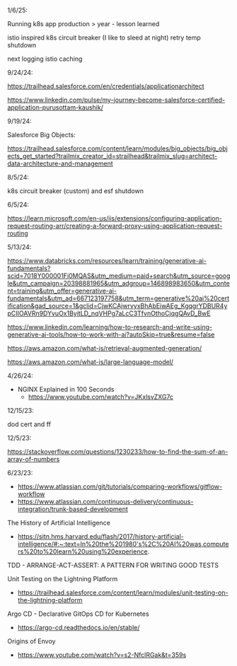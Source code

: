
1/6/25:

Running k8s app production > year - lesson learned
  
  istio inspired k8s circuit breaker (I like to sleed at night)
   retry 
   temp shutdown

  next
  logging
  istio
  caching

9/24/24:

https://trailhead.salesforce.com/en/credentials/applicationarchitect

https://www.linkedin.com/pulse/my-journey-become-salesforce-certified-application-purusottam-kaushik/


9/19/24:

Salesforce Big Objects:

https://trailhead.salesforce.com/content/learn/modules/big_objects/big_objects_get_started?trailmix_creator_id=strailhead&trailmix_slug=architect-data-architecture-and-management

8/5/24:

k8s circuit breaker (custom) and esf shutdown

6/5/24:

https://learn.microsoft.com/en-us/iis/extensions/configuring-application-request-routing-arr/creating-a-forward-proxy-using-application-request-routing

5/13/24:

https://www.databricks.com/resources/learn/training/generative-ai-fundamentals?scid=7018Y000001Fi0MQAS&utm_medium=paid+search&utm_source=google&utm_campaign=20398881965&utm_adgroup=146898983650&utm_content=training&utm_offer=generative-ai-fundamentals&utm_ad=667123197758&utm_term=generative%20ai%20certification&gad_source=1&gclid=CjwKCAjwrvyxBhAbEiwAEg_KgqgrYDBUR4ypCIIOAVRn9DYvuOx1ByitLD_nqVHPg7aLcC3TfvnOthoCjqgQAvD_BwE


https://www.linkedin.com/learning/how-to-research-and-write-using-generative-ai-tools/how-to-work-with-ai?autoSkip=true&resume=false


https://aws.amazon.com/what-is/retrieval-augmented-generation/

https://aws.amazon.com/what-is/large-language-model/





4/26/24:

 - NGINX Explained in 100 Seconds
   - https://www.youtube.com/watch?v=JKxlsvZXG7c

12/15/23:

dod cert and ff

12/5/23:

https://stackoverflow.com/questions/1230233/how-to-find-the-sum-of-an-array-of-numbers

6/23/23:
  - https://www.atlassian.com/git/tutorials/comparing-workflows/gitflow-workflow
  - https://www.atlassian.com/continuous-delivery/continuous-integration/trunk-based-development

The History of Artificial Intelligence
  - https://sitn.hms.harvard.edu/flash/2017/history-artificial-intelligence/#:~:text=In%20the%201980's%2C%20AI%20was,computers%20to%20learn%20using%20experience.


TDD - ARRANGE-ACT-ASSERT: A PATTERN FOR WRITING GOOD TESTS

Unit Testing on the Lightning Platform
  - https://trailhead.salesforce.com/content/learn/modules/unit-testing-on-the-lightning-platform

Argo CD - Declarative GitOps CD for Kubernetes
 - https://argo-cd.readthedocs.io/en/stable/

Origins of Envoy
 - https://www.youtube.com/watch?v=s2-NfclRGak&t=359s
